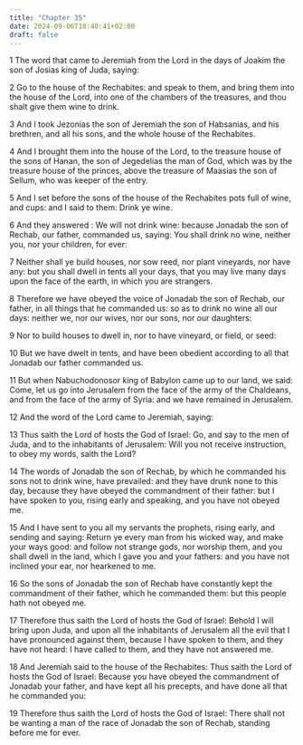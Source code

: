 ```yaml
---
title: "Chapter 35"
date: 2024-09-06T18:40:41+02:00
draft: false
---
```




1 The word that came to Jeremiah from the Lord in the days of Joakim the son of Josias king of Juda, saying:

2 Go to the house of the Rechabites: and speak to them, and bring them into the house of the Lord, into one of the chambers of the treasures, and thou shalt give them wine to drink.

3 And I took Jezonias the son of Jeremiah the son of Habsanias, and his brethren, and all his sons, and the whole house of the Rechabites.

4 And I brought them into the house of the Lord, to the treasure house of the sons of Hanan, the son of Jegedelias the man of God, which was by the treasure house of the princes, above the treasure of Maasias the son of Sellum, who was keeper of the entry.

5 And I set before the sons of the house of the Rechabites pots full of wine, and cups: and I said to them: Drink ye wine.

6 And they answered : We will not drink wine: because Jonadab the son of Rechab, our father, commanded us, saying: You shall drink no wine, neither you, nor your children, for ever:

7 Neither shall ye build houses, nor sow reed, nor plant vineyards, nor have any: but you shall dwell in tents all your days, that you may live many days upon the face of the earth, in which you are strangers.

8 Therefore we have obeyed the voice of Jonadab the son of Rechab, our father, in all things that he commanded us: so as to drink no wine all our days: neither we, nor our wives, nor our sons, nor our daughters:

9 Nor to build houses to dwell in, nor to have vineyard, or field, or seed:

10 But we have dwelt in tents, and have been obedient according to all that Jonadab our father commanded us.

11 But when Nabuchodonosor king of Babylon came up to our land, we said: Come, let us go into Jerusalem from the face of the army of the Chaldeans, and from the face of the army of Syria: and we have remained in Jerusalem.

12 And the word of the Lord came to Jeremiah, saying:

13 Thus saith the Lord of hosts the God of Israel: Go, and say to the men of Juda, and to the inhabitants of Jerusalem: Will you not receive instruction, to obey my words, saith the Lord?

14 The words of Jonadab the son of Rechab, by which he commanded his sons not to drink wine, have prevailed: and they have drunk none to this day, because they have obeyed the commandment of their father: but I have spoken to you, rising early and speaking, and you have not obeyed me.

15 And I have sent to you all my servants the prophets, rising early, and sending and saying: Return ye every man from his wicked way, and make your ways good: and follow not strange gods, nor worship them, and you shall dwell in the land, which I gave you and your fathers: and you have not inclined your ear, nor hearkened to me.

16 So the sons of Jonadab the son of Rechab have constantly kept the commandment of their father, which he commanded them: but this people hath not obeyed me.

17 Therefore thus saith the Lord of hosts the God of Israel: Behold I will bring upon Juda, and upon all the inhabitants of Jerusalem all the evil that I have pronounced against them, because I have spoken to them, and they have not heard: I have called to them, and they have not answered me.

18 And Jeremiah said to the house of the Rechabites: Thus saith the Lord of hosts the God of Israel: Because you have obeyed the commandment of Jonadab your father, and have kept all his precepts, and have done all that he commanded you:

19 Therefore thus saith the Lord of hosts the God of Israel: There shall not be wanting a man of the race of Jonadab the son of Rechab, standing before me for ever.

